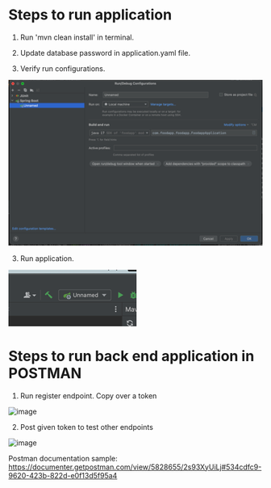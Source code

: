 # Steps to run application

1. Run 'mvn clean install' in terminal.

2. Update database password in application.yaml file.

2. Verify run configurations.

![img.png](img.png)

3. Run application.

![img_1.png](img_1.png)


# Steps to run back end application in POSTMAN

1. Run register endpoint. Copy over a token

![image](https://user-images.githubusercontent.com/40780808/232371271-fb5eb280-4592-4984-8821-bff810a0e006.png)

2. Post given token to test other endpoints

![image](https://user-images.githubusercontent.com/40780808/232371510-7f481af6-11b9-4777-aac8-490970b3a850.png)

Postman documentation sample: https://documenter.getpostman.com/view/5828655/2s93XyUiLj#534cdfc9-9620-423b-822d-e0f13d5f95a4
